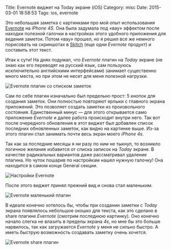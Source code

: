 Title: Evernote виджет на Today экране (iOS)
Category: misc
Date: 2015-03-01 18:58:53
Tags: ios, evernote

Это   небольшая    заметка   с    картинками   про   мой    опыт   использования
[Evernote][evernote] на *iPhone 4S*.  Она была задумала под «вау» эффектом после
находки  полезной галочки  в настройках  этого удобного  приложения для  ведения
заметок. Потом «вау» прошел, но я  решил все же немного порисовать на скриншотах
в [Skitch][skitch] (еще одни *Evernote* продукт) и составить этот текст.

Итак к сути! На  днях подумал, что *Evernote* плагин на  *Today* экране (не знаю
как  его переводят  на  русский язык,  сам  пользуюсь исключительно  английскими
интерфейсами) занимает  существенно много места, но  при этом не несет  для меня
полезной нагрузки.

![Evernote плагин со списком заметок]({filename}/images/evernote-ios-today-posts.png)

Сам  по себе  плагин  изначально  был предельно  прост:  5  кнопок для  создания
заметок.   Они полностью  повторяют ярлыки  с главного  экрана приложений.   Это
позволяет создать заметки из произвольного  состояния.  Единственный минус — для
этого открывается  само приложение *Evernote*  и далее работа  происходит внутри
него.  Так  вот после очередного  обновления в  этот виджет был  добавлен список
последних обновленных заметок,  как видно на картинке выше.   Из-за этого плагин
стал занимать почти весь экран моего *iPhone 4s*.

Так как  за последние месяцы я  ни разу по  ним не тыкнул, то  возникло логичное
желание избавится  от списка записок  на *Today* экране. В  качестве радикальных
вариантов даже  рассматривал удаление  плагина. Но  чуток пошарив  по настройкам
нашел нужную галочку! Она находится в самом конце General секции.

![Настройки Evernote]({filename}/images/evernote-ios-settings.png)

После этого виджет принял прежний вид и снова стал маленьким.

![Evernote маленький плагин]({filename}/images/evernote-ios-today-buttons.png)

В  идеале конечно  хотелось  бы, чтобы  при создании  заметки  с *Today*  экрана
появлялось  небольшое  окошко  для  текста,  как это  сделано  в  share  плагине
*Evernote* (смотрим последнюю картинку). Оно  конечно начало слегка не влазить в
пределы  экрана *4s*,  но  мне  бы это  больше  нарвилось,  так как  загружается
*Evernote*  у меня  не  сильно  быстро. А  иметь  быструю возможность  создавать
заметку очень хочется.

![Evernote share плагин]({filename}/images/evernote-ios-share.png)

[evernote]: https://itunes.apple.com/ru/app/evernote/id281796108?l=en&mt=8
[skitch]: https://itunes.apple.com/ru/app/skitch-snap.-mark-up.-share./id425955336?l=en&mt=12
